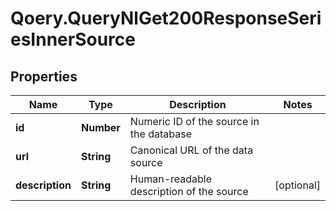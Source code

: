 # Qoery.QueryNlGet200ResponseSeriesInnerSource

## Properties

Name | Type | Description | Notes
------------ | ------------- | ------------- | -------------
**id** | **Number** | Numeric ID of the source in the database | 
**url** | **String** | Canonical URL of the data source | 
**description** | **String** | Human-readable description of the source | [optional] 


